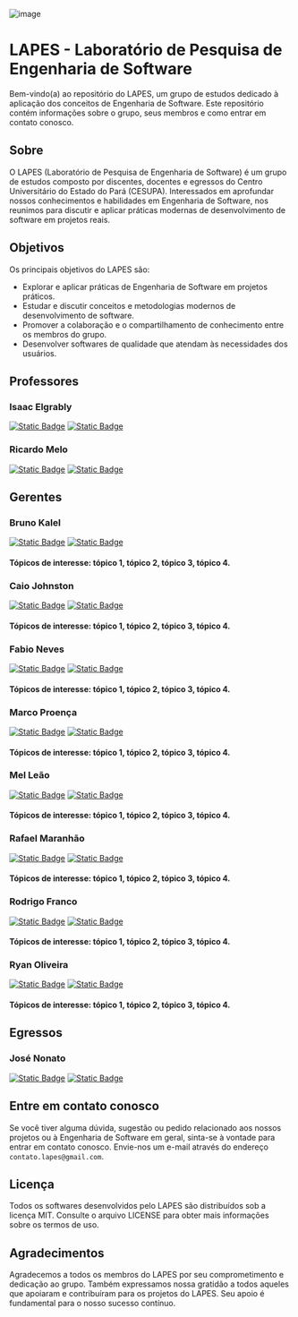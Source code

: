 ![image](https://github.com/LAPES-Engenharia-de-Software/.github/assets/67487494/fadba69b-3f2f-440d-a695-77b756033884)
# LAPES - Laboratório de Pesquisa de Engenharia de Software

Bem-vindo(a) ao repositório do LAPES, um grupo de estudos dedicado à aplicação dos conceitos de Engenharia de Software. Este repositório contém informações sobre o grupo, seus membros e como entrar em contato conosco.

## Sobre
O LAPES (Laboratório de Pesquisa de Engenharia de Software) é um grupo de estudos composto por discentes, docentes e egressos do Centro Universitário do Estado do Pará (CESUPA). Interessados em aprofundar nossos conhecimentos e habilidades em Engenharia de Software, nos reunimos para discutir e aplicar práticas modernas de desenvolvimento de software em projetos reais.

## Objetivos
Os principais objetivos do LAPES são:
- Explorar e aplicar práticas de Engenharia de Software em projetos práticos.
- Estudar e discutir conceitos e metodologias modernos de desenvolvimento de software.
- Promover a colaboração e o compartilhamento de conhecimento entre os membros do grupo.
- Desenvolver softwares de qualidade que atendam às necessidades dos usuários.

## Professores
### Isaac Elgrably
[![Static Badge](https://img.shields.io/badge/Elgrably-%23ffffff?style=for-the-badge&logo=github&logoColor=white&labelColor=%23181717)](https://www.github.com/Elgrably)
[![Static Badge](https://img.shields.io/badge/isaac--elgrably--8a3440115-%23ffffff?style=for-the-badge&logo=linkedin&logoColor=white&labelColor=%230A66C2)](https://www.linkedin.com/in/isaac-elgrably-8a3440115)

### Ricardo Melo
[![Static Badge](https://img.shields.io/badge/ricardorodrigomm-%23ffffff?style=for-the-badge&logo=github&logoColor=white&labelColor=%23181717)](https://www.github.com/ricardorodrigomm)
[![Static Badge](https://img.shields.io/badge/ricardorodrigom-%23ffffff?style=for-the-badge&logo=linkedin&logoColor=white&labelColor=%230A66C2)](https://www.linkedin.com/in/ricardorodrigom)

## Gerentes
### Bruno Kalel
[![Static Badge](https://img.shields.io/badge/bruno--kalel-%23ffffff?style=for-the-badge&logo=github&logoColor=white&labelColor=%23181717)](https://www.github.com/bruno-kalel)
[![Static Badge](https://img.shields.io/badge/bruno--kalel-%23ffffff?style=for-the-badge&logo=linkedin&logoColor=white&labelColor=%230A66C2)](https://www.linkedin.com/in/bruno-kalel)
#### Tópicos de interesse: tópico 1, tópico 2, tópico 3, tópico 4.

### Caio Johnston
[![Static Badge](https://img.shields.io/badge/CaioJohnston-%23ffffff?style=for-the-badge&logo=github&logoColor=white&labelColor=%23181717)](https://www.github.com/CaioJohnston)
[![Static Badge](https://img.shields.io/badge/caio--johnston-%23ffffff?style=for-the-badge&logo=linkedin&logoColor=white&labelColor=%230A66C2)](https://www.linkedin.com/in/caio-johnston)
#### Tópicos de interesse: tópico 1, tópico 2, tópico 3, tópico 4.

### Fabio Neves
[![Static Badge](https://img.shields.io/badge/FabioNeves00-%23ffffff?style=for-the-badge&logo=github&logoColor=white&labelColor=%23181717)](https://www.github.com/FabioNeves00)
[![Static Badge](https://img.shields.io/badge/fabioneves00-%23ffffff?style=for-the-badge&logo=linkedin&logoColor=white&labelColor=%230A66C2)](https://www.linkedin.com/in/fabioneves00)
#### Tópicos de interesse: tópico 1, tópico 2, tópico 3, tópico 4.

### Marco Proença
[![Static Badge](https://img.shields.io/badge/Ninniet5670-%23ffffff?style=for-the-badge&logo=github&logoColor=white&labelColor=%23181717)](https://www.github.com/Ninniet5670)
[![Static Badge](https://img.shields.io/badge/marco--aurélio--proença--neto--629008210-%23ffffff?style=for-the-badge&logo=linkedin&logoColor=white&labelColor=%230A66C2)](https://www.linkedin.com/in/marco-aurélio-proença-neto-629008210)
#### Tópicos de interesse: tópico 1, tópico 2, tópico 3, tópico 4.

### Mel Leão
[![Static Badge](https://img.shields.io/badge/melltl-%23ffffff?style=for-the-badge&logo=github&logoColor=white&labelColor=%23181717)](https://www.github.com/melltl)
[![Static Badge](https://img.shields.io/badge/mel--leao-%23ffffff?style=for-the-badge&logo=linkedin&logoColor=white&labelColor=%230A66C2)](https://www.linkedin.com/in/mel-leao)
#### Tópicos de interesse: tópico 1, tópico 2, tópico 3, tópico 4.

### Rafael Maranhão
[![Static Badge](https://img.shields.io/badge/gabipasse-%23ffffff?style=for-the-badge&logo=github&logoColor=white&labelColor=%23181717)](https://www.github.com/gabipasse)
[![Static Badge](https://img.shields.io/badge/rafael--maranhao--juliano-%23ffffff?style=for-the-badge&logo=linkedin&logoColor=white&labelColor=%230A66C2)](https://www.linkedin.com/in/rafael-maranhao-juliano)
#### Tópicos de interesse: tópico 1, tópico 2, tópico 3, tópico 4.

### Rodrigo Franco
[![Static Badge](https://img.shields.io/badge/RCFranco-%23ffffff?style=for-the-badge&logo=github&logoColor=white&labelColor=%23181717)](https://www.github.com/RCFranco)
[![Static Badge](https://img.shields.io/badge/rodrigo--cardoso--franco--23a6001bb-%23ffffff?style=for-the-badge&logo=linkedin&logoColor=white&labelColor=%230A66C2)](https://www.linkedin.com/in/rodrigo-cardoso-franco-23a6001bb)
#### Tópicos de interesse: tópico 1, tópico 2, tópico 3, tópico 4.

### Ryan Oliveira
[![Static Badge](https://img.shields.io/badge/RyanOliveira00-%23ffffff?style=for-the-badge&logo=github&logoColor=white&labelColor=%23181717)](https://www.github.com/RyanOliveira00)
[![Static Badge](https://img.shields.io/badge/ryanolivr-%23ffffff?style=for-the-badge&logo=linkedin&logoColor=white&labelColor=%230A66C2)](https://www.linkedin.com/in/ryanolivr)
#### Tópicos de interesse: tópico 1, tópico 2, tópico 3, tópico 4.

## Egressos
### José Nonato
[![Static Badge](https://img.shields.io/badge/Jose--Nonato-%23ffffff?style=for-the-badge&logo=github&logoColor=white&labelColor=%23181717)](https://www.github.com/Jose-Nonato)
[![Static Badge](https://img.shields.io/badge/jose--nonato--junior-%23ffffff?style=for-the-badge&logo=linkedin&logoColor=white&labelColor=%230A66C2)](https://www.linkedin.com/in/jose-nonato-junior)

## Entre em contato conosco
Se você tiver alguma dúvida, sugestão ou pedido relacionado aos nossos projetos ou à Engenharia de Software em geral, sinta-se à vontade para entrar em contato conosco. Envie-nos um e-mail através do endereço `contato.lapes@gmail.com`.

## Licença
Todos os softwares desenvolvidos pelo LAPES são distribuídos sob a licença MIT. Consulte o arquivo LICENSE para obter mais informações sobre os termos de uso.

## Agradecimentos
Agradecemos a todos os membros do LAPES por seu comprometimento e dedicação ao grupo. Também expressamos nossa gratidão a todos aqueles que apoiaram e contribuíram para os projetos do LAPES. Seu apoio é fundamental para o nosso sucesso contínuo.
